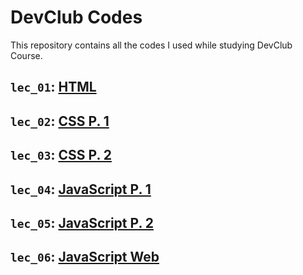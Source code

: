 # DevClub Codes

This repository contains all the codes I used while studying DevClub Course.

## `lec_01`: [HTML](https://github.com/paulaabro-tech/dc-lecture-codes/tree/main/lec_01)

## `lec_02`: [CSS P. 1](https://github.com/paulaabro-tech/dc-lecture-codes/tree/main/lec_02)

## `lec_03`: [CSS P. 2](https://github.com/paulaabro-tech/dc-lecture-codes/tree/main/lec_03)

## `lec_04`: [JavaScript P. 1](https://github.com/paulaabro-tech/dc-lecture-codes/tree/main/lec_04)

## `lec_05`: [JavaScript P. 2](https://github.com/paulaabro-tech/dc-lecture-codes/tree/main/lec_05)

## `lec_06`: [JavaScript Web](https://github.com/paulaabro-tech/dc-lecture-codes/tree/main/lec_06)
